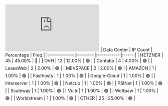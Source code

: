 ![Diagramm](https://github.com/obajay/StateSync-snapshots/blob/main/Projects/Jackal/1/README.md)
| Data Center | IP Count | Percentage | Freq |
|:------------:|:--------:|:-----------:|:-----:|
| HETZNER | 45 | 45.00% | 🔴 |
| OVH | 12 | 12.00% | 🟢 |
| Contabo | 4 | 4.00% | 🟢 |
| LeaseWeb | 2 | 2.00% | 🟢 |
| MEVSPACE | 2 | 2.00% | 🟢 |
| AMAZON | 1 | 1.00% | 🟢 |
| Fasthosts | 1 | 1.00% | 🟢 |
| Google-Cloud | 1 | 1.00% | 🟢 |
| Interserver | 1 | 1.00% | 🟢 |
| Netcup | 1 | 1.00% | 🟢 |
| PSINet | 1 | 1.00% | 🟢 |
| Scaleway | 1 | 1.00% | 🟢 |
| Vultr | 1 | 1.00% | 🟢 |
| Wolfpaw | 1 | 1.00% | 🟢 |
| Worldstream | 1 | 1.00% | 🟢 |
| OTHER | 25 | 25.00% | 🟢 |